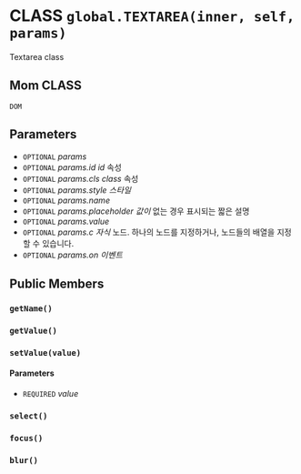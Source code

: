 # CLASS `global.TEXTAREA(inner, self, params)`
Textarea class

## Mom CLASS
`DOM`

## Parameters
* `OPTIONAL` *params*
* `OPTIONAL` *params.id			id* 속성
* `OPTIONAL` *params.cls			class* 속성
* `OPTIONAL` *params.style		스타일*
* `OPTIONAL` *params.name*
* `OPTIONAL` *params.placeholder	값이* 없는 경우 표시되는 짧은 설명
* `OPTIONAL` *params.value*
* `OPTIONAL` *params.c			자식* 노드. 하나의 노드를 지정하거나, 노드들의 배열을 지정할 수 있습니다.
* `OPTIONAL` *params.on			이벤트*

## Public Members

### `getName()`

### `getValue()`

### `setValue(value)`
#### Parameters
* `REQUIRED` *value*

### `select()`

### `focus()`

### `blur()`
